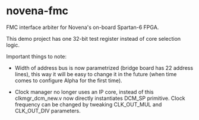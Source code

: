 novena-fmc
==========

FMC interface arbiter for Novena's on-board Spartan-6 FPGA.

This demo project has one 32-bit test register instead of core selection logic.

Important things to note:

 * Width of address bus is now parametrized (bridge board has 22 address lines),
this way it will be easy to change it in the future (when time comes to
configure Alpha for the first time).

 * Clock manager no longer uses an IP core, instead of this clkmgr_dcm_new.v
now directly instantiates DCM_SP primitive. Clock frequency can be changed by
tweaking CLK_OUT_MUL and CLK_OUT_DIV parameters.
